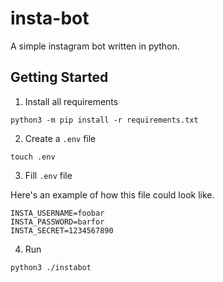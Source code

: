 # insta-bot
A simple instagram bot written in python.


## Getting Started

1. Install all requirements
```shell
python3 -m pip install -r requirements.txt
```

2. Create a `.env` file

```shell
touch .env
```

3. Fill `.env` file

Here's an example of how this file could look like.
```text
INSTA_USERNAME=foobar
INSTA_PASSWORD=barfor
INSTA_SECRET=1234567890
```

4. Run

```shell
python3 ./instabot
```